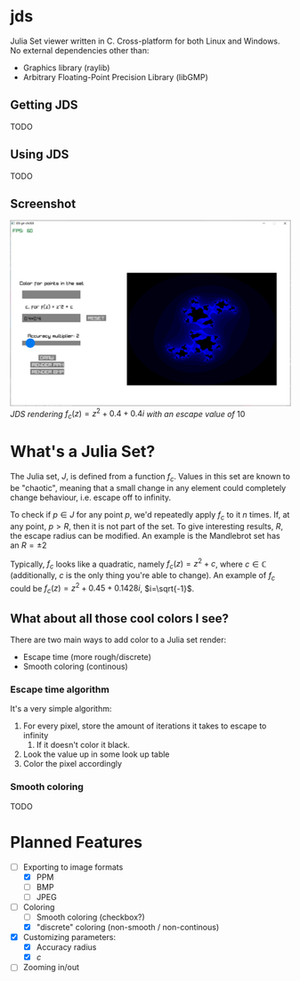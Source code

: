 # jds
Julia Set viewer written in C. Cross-platform for both Linux and Windows. No external dependencies other than:
- Graphics library (raylib)
- Arbitrary Floating-Point Precision Library (libGMP)

## Getting JDS
TODO

## Using JDS
TODO

## Screenshot
![](./img/17Jan2025-JDS.png)
*JDS rendering* $f_c(z) = z^2 + 0.4+0.4i$ *with an escape value of* $10$

# What's a Julia Set?
The Julia set, $J$, is defined from a function $f_c$. Values in this set are known
to be "chaotic", meaning that a small change in any element could completely
change behaviour, i.e. escape off to infinity.

To check if $p \in J$ for any point $p$, we'd repeatedly apply $f_c$ to it $n$
times. If, at any point, $p > R$, then it is not part of the set. To give
interesting results, $R$, the escape radius can be modified. An example is the
Mandlebrot set has an $R = \pm 2$

Typically, $f_c$ looks like a quadratic, namely $f_c(z) = z^2 + c$, where $c \in
\mathbb{C}$ (additionally, $c$ is the only thing you're able to change). An 
example of $f_c$ could be $f_c(z) = z^2 + 0.45 + 0.1428i$, $i=\sqrt{-1}$.

## What about all those cool colors I see?
There are two main ways to add color to a Julia set render:
- Escape time (more rough/discrete)
- Smooth coloring (continous)

### Escape time algorithm
It's a very simple algorithm:
1. For every pixel, store the amount of iterations it takes to escape to infinity
    1. If it doesn't color it black. 
2. Look the value up in some look up table
3. Color the pixel accordingly

### Smooth coloring
TODO

# Planned Features
- [ ] Exporting to image formats
  - [X] PPM
  - [ ] BMP
  - [ ] JPEG
- [ ] Coloring
  - [ ] Smooth coloring (checkbox?)
  - [X] "discrete" coloring (non-smooth / non-continous)
- [X] Customizing parameters:
  - [X] Accuracy radius
  - [X] $c$
- [ ] Zooming in/out